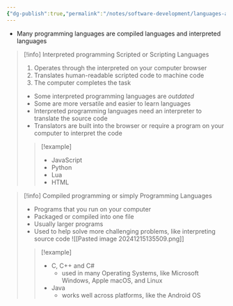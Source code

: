```yaml
---
{"dg-publish":true,"permalink":"/notes/software-development/languages-and-frameworks/full-stack-javascript-course-by-ibm-coursera/001-introduction-to-software-engineering/module-3-basics-of-programming/001-interpreted-and-compiled-programming-languages/","tags":["programming","softwareengineering","softwaredevelopment","SDLC","interpretedlanguages","compiledlanguages","programminglanguages"],"created":"2025-07-13T15:24:50.193+08:00"}
---
```



- Many programming languages are compiled languages and interpreted languages

> [!info] Interpreted programming
> Scripted or Scripting Languages
>
> 1. Operates through the interpreted on your computer browser
> 2. Translates human-readable scripted code to machine code
> 3. The computer completes the task
>
> - Some interpreted programming languages are _outdated_
> - Some are more versatile and easier to learn languages
> - Interpreted programming languages need an interpreter to translate the source code
> - Translators are built into the browser or require a program on your computer to interpret the code
>
> > [!example]
> >
> > - JavaScript
> > - Python
> > - Lua
> > - HTML

> [!info] Compiled programming
> or simply Programming Languages
>
> - Programs that you run on your computer
> - Packaged or compiled into one file
> - Usually larger programs
> - Used to help solve more challenging problems, like interpreting source code
>   ![[Pasted image 20241215135509.png]]
>
> > [!example]
> >
> > - C, C++ and C#
> >   - used in many Operating Systems, like Microsoft Windows, Apple macOS, and Linux
> > - Java
> >   - works well across platforms, like the Android OS
